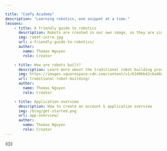 ```yaml
---

title: "Comfy Academy"
description: "Learning robotics, one snippet at a time."
lessons:
    - title: A friendly guide to robotics
      description: Robots are created in our own image, so they are simple to understand by nature.
      img: robot-intro.jpg
      url: a-friendly-guide-to-robotics/
      author:
        name: Thomas Nguyen
        role: Creator

    - title: How are robots built?
      description: Learn more about the traditional robot building process & how that can be improved.
      img: https://images.squarespace-cdn.com/content/v1/6349bb42c6a46e6c92799f1a/663a4c8c-43c3-4b96-ac83-0f926d411478/adam-savage-working-on.jpg
      url: traditional-robot-building/
      author:
        name: Thomas Nguyen
        role: Creator

    - title: Application overview
      description: How to create an account & application overview
      img: /blog/get-started.png
      url: app-overview/
      author:
        name: Thomas Nguyen
        role: Creator
---
```


{{<blog>}}